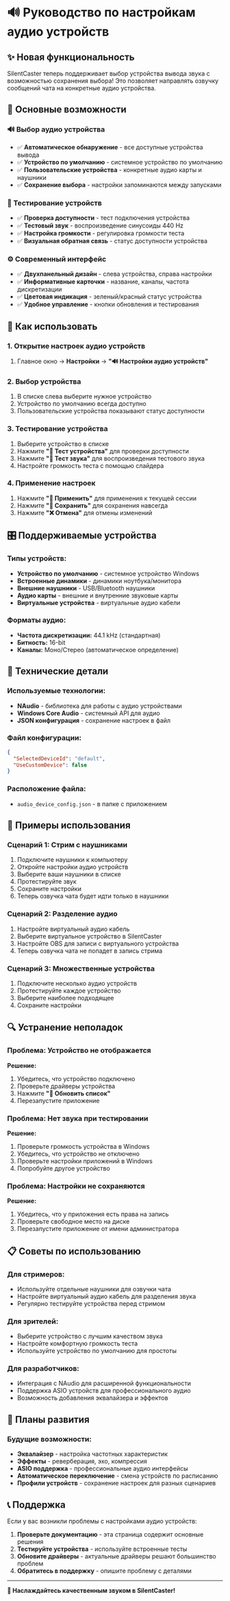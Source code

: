 # 🔊 Руководство по настройкам аудио устройств

## ✨ Новая функциональность

SilentCaster теперь поддерживает выбор устройства вывода звука с возможностью сохранения выбора! Это позволяет направлять озвучку сообщений чата на конкретные аудио устройства.

## 🎯 Основные возможности

### **🔊 Выбор аудио устройства**
- ✅ **Автоматическое обнаружение** - все доступные устройства вывода
- ✅ **Устройство по умолчанию** - системное устройство по умолчанию
- ✅ **Пользовательские устройства** - конкретные аудио карты и наушники
- ✅ **Сохранение выбора** - настройки запоминаются между запусками

### **🎵 Тестирование устройств**
- ✅ **Проверка доступности** - тест подключения устройства
- ✅ **Тестовый звук** - воспроизведение синусоиды 440 Hz
- ✅ **Настройка громкости** - регулировка громкости теста
- ✅ **Визуальная обратная связь** - статус доступности устройства

### **⚙️ Современный интерфейс**
- ✅ **Двухпанельный дизайн** - слева устройства, справа настройки
- ✅ **Информативные карточки** - название, каналы, частота дискретизации
- ✅ **Цветовая индикация** - зеленый/красный статус устройства
- ✅ **Удобное управление** - кнопки обновления и тестирования

## 🚀 Как использовать

### **1. Открытие настроек аудио устройств**
1. Главное окно → **Настройки** → **"🔊 Настройки аудио устройств"**

### **2. Выбор устройства**
1. В списке слева выберите нужное устройство
2. Устройство по умолчанию всегда доступно
3. Пользовательские устройства показывают статус доступности

### **3. Тестирование устройства**
1. Выберите устройство в списке
2. Нажмите **"🎵 Тест устройства"** для проверки доступности
3. Нажмите **"🎵 Тест звука"** для воспроизведения тестового звука
4. Настройте громкость теста с помощью слайдера

### **4. Применение настроек**
1. Нажмите **"💾 Применить"** для применения к текущей сессии
2. Нажмите **"💾 Сохранить"** для сохранения навсегда
3. Нажмите **"❌ Отмена"** для отмены изменений

## 🎛️ Поддерживаемые устройства

### **Типы устройств:**
- **Устройство по умолчанию** - системное устройство Windows
- **Встроенные динамики** - динамики ноутбука/монитора
- **Внешние наушники** - USB/Bluetooth наушники
- **Аудио карты** - внешние и внутренние звуковые карты
- **Виртуальные устройства** - виртуальные аудио кабели

### **Форматы аудио:**
- **Частота дискретизации:** 44.1 kHz (стандартная)
- **Битность:** 16-bit
- **Каналы:** Моно/Стерео (автоматическое определение)

## 🔧 Технические детали

### **Используемые технологии:**
- **NAudio** - библиотека для работы с аудио устройствами
- **Windows Core Audio** - системный API для аудио
- **JSON конфигурация** - сохранение настроек в файл

### **Файл конфигурации:**
```json
{
  "SelectedDeviceId": "default",
  "UseCustomDevice": false
}
```

### **Расположение файла:**
- `audio_device_config.json` - в папке с приложением

## 🎯 Примеры использования

### **Сценарий 1: Стрим с наушниками**
1. Подключите наушники к компьютеру
2. Откройте настройки аудио устройств
3. Выберите ваши наушники в списке
4. Протестируйте звук
5. Сохраните настройки
6. Теперь озвучка чата будет идти только в наушники

### **Сценарий 2: Разделение аудио**
1. Настройте виртуальный аудио кабель
2. Выберите виртуальное устройство в SilentCaster
3. Настройте OBS для записи с виртуального устройства
4. Теперь озвучка чата не попадет в запись стрима

### **Сценарий 3: Множественные устройства**
1. Подключите несколько аудио устройств
2. Протестируйте каждое устройство
3. Выберите наиболее подходящее
4. Сохраните настройки

## 🔍 Устранение неполадок

### **Проблема: Устройство не отображается**
**Решение:**
1. Убедитесь, что устройство подключено
2. Проверьте драйверы устройства
3. Нажмите **"🔄 Обновить список"**
4. Перезапустите приложение

### **Проблема: Нет звука при тестировании**
**Решение:**
1. Проверьте громкость устройства в Windows
2. Убедитесь, что устройство не отключено
3. Проверьте настройки приложений в Windows
4. Попробуйте другое устройство

### **Проблема: Настройки не сохраняются**
**Решение:**
1. Убедитесь, что у приложения есть права на запись
2. Проверьте свободное место на диске
3. Перезапустите приложение от имени администратора

## 📋 Советы по использованию

### **Для стримеров:**
- Используйте отдельные наушники для озвучки чата
- Настройте виртуальный аудио кабель для разделения звука
- Регулярно тестируйте устройства перед стримом

### **Для зрителей:**
- Выберите устройство с лучшим качеством звука
- Настройте комфортную громкость теста
- Используйте устройство по умолчанию для простоты

### **Для разработчиков:**
- Интеграция с NAudio для расширенной функциональности
- Поддержка ASIO устройств для профессионального аудио
- Возможность добавления эквалайзера и эффектов

## 🚀 Планы развития

### **Будущие возможности:**
- **Эквалайзер** - настройка частотных характеристик
- **Эффекты** - реверберация, эхо, компрессия
- **ASIO поддержка** - профессиональные аудио интерфейсы
- **Автоматическое переключение** - смена устройств по расписанию
- **Профили устройств** - сохранение настроек для разных сценариев

## 📞 Поддержка

Если у вас возникли проблемы с настройками аудио устройств:

1. **Проверьте документацию** - эта страница содержит основные решения
2. **Тестируйте устройства** - используйте встроенные тесты
3. **Обновите драйверы** - актуальные драйверы решают большинство проблем
4. **Обратитесь в поддержку** - опишите проблему с деталями

---

**🎵 Наслаждайтесь качественным звуком в SilentCaster!** 